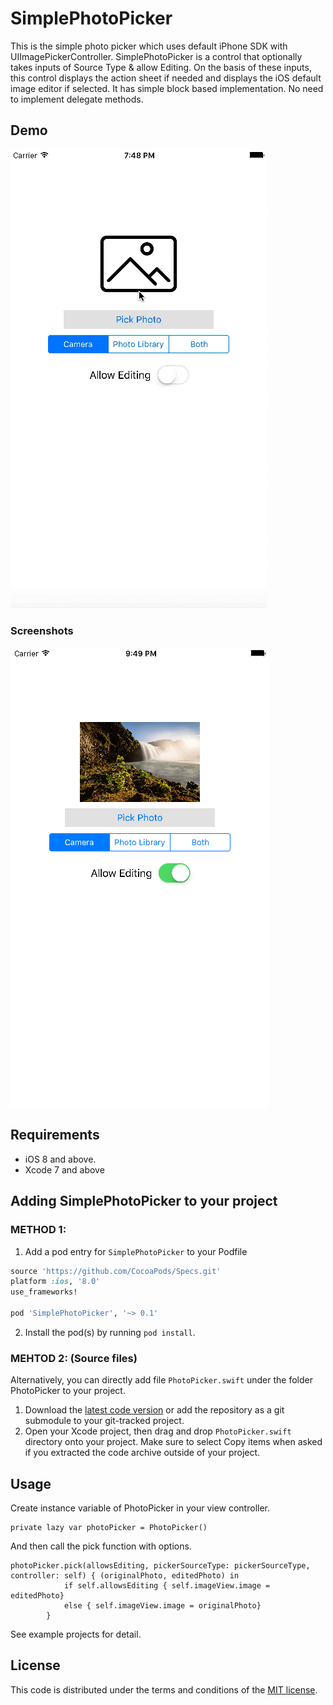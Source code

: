 # SimplePhotoPicker
This is the simple photo picker which uses default iPhone SDK with UIImagePickerController.
SimplePhotoPicker is a control that optionally takes inputs of Source Type & allow Editing. On the basis of these inputs, this control displays the action sheet if needed and displays the iOS default image editor if selected. It has simple block based implementation. No need to implement delegate methods.

## Demo
![gif1](https://raw.githubusercontent.com/asifbilal786/SimplePhotoPicker/screenshots/SimplePhotoPicker.gif)

### Screenshots
[![iphone1](https://raw.githubusercontent.com/asifbilal786/SimplePhotoPicker/screenshots/Screenshot_1.png)](https://raw.githubusercontent.com/asifbilal786/SimplePhotoPicker/screenshots/Screenshot_1.png)

## Requirements

- iOS 8 and above.
- Xcode 7 and above


## Adding SimplePhotoPicker to your project

### METHOD 1:
1. Add a pod entry for `SimplePhotoPicker` to your Podfile

```ruby
source 'https://github.com/CocoaPods/Specs.git'
platform :ios, '8.0'
use_frameworks!

pod 'SimplePhotoPicker', '~> 0.1'
``` 

2. Install the pod(s) by running `pod install`.

### MEHTOD 2: (Source files)
Alternatively, you can directly add file `PhotoPicker.swift` under the folder PhotoPicker to your project.

1. Download the [latest code version](https://github.com/asifbilal786/SimplePhotoPicker/archive/master.zip) or add the repository as a git submodule to your git-tracked project.
2. Open your Xcode project, then drag and drop `PhotoPicker.swift` directory onto your project. Make sure to select Copy items when asked if you extracted the code archive outside of your project.
 

## Usage

Create instance variable of PhotoPicker in your view controller.

```
private lazy var photoPicker = PhotoPicker()
```

And then call the pick function with options.

```
photoPicker.pick(allowsEditing, pickerSourceType: pickerSourceType, controller: self) { (originalPhoto, editedPhoto) in
            if self.allowsEditing { self.imageView.image = editedPhoto}
            else { self.imageView.image = originalPhoto}
        }
```

See example projects for detail.

## License
This code is distributed under the terms and conditions of the [MIT license](LICENSE). 

